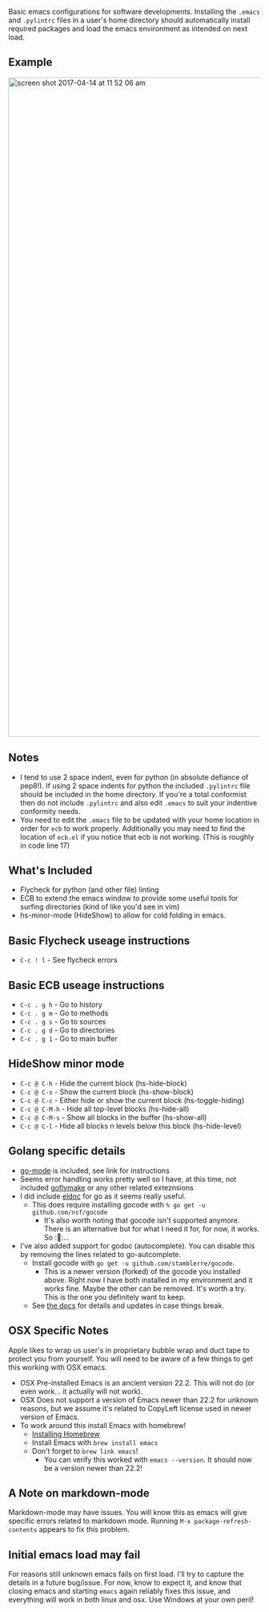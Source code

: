 Basic emacs configurations for software developments.  Installing the `.emacs` and `.pylintrc` files in a user's home directory should automatically install required packages and load the emacs environment as intended on next load.

## Example
<img width="1314" alt="screen shot 2017-04-14 at 11 52 06 am" src="https://cloud.githubusercontent.com/assets/6238872/25049742/e9c42db2-2108-11e7-88bb-d11808ffcea6.png">


## Notes
* I tend to use 2 space indent, even for python (in absolute defiance of pep8!).  If using 2 space indents for python the included `.pylintrc` file should be included in the home directory.  If you're a total conformist then do not include `.pylintrc` and also edit `.emacs` to suit your indentive conformity needs.
* You need to edit the `.emacs` file to be updated with your home location in order for `ecb` to work properly.  Additionally you may need to find the location of `ecb.el` if you notice that ecb is not working.  (This is roughly in code line 17)

## What's Included
* Flycheck for python (and other file) linting
* ECB to extend the emacs window to provide some useful tools for surfing directories (kind of like you'd see in vim)
* hs-minor-mode (HideShow) to allow for cold folding in emacs.

## Basic Flycheck useage instructions
* `C-c ! l` - See flycheck errors

## Basic ECB useage instructions
* `C-c . g h` - Go to history
* `C-c . g m` - Go to methods
* `C-c . g s` - Go to sources
* `C-c . g d` - Go to directories
* `C-c . g 1` - Go to main buffer

## HideShow minor mode
* `C-c @ C-h` - Hide the current block (hs-hide-block)
* `C-c @ C-s` - Show the current block (hs-show-block)
* `C-c @ C-c` - Either hide or show the current block (hs-toggle-hiding)
* `C-c @ C-M-h` - Hide all top-level blocks (hs-hide-all)
* `C-c @ C-M-s` - Show all blocks in the buffer (hs-show-all)
* `C-c @ C-l` - Hide all blocks n levels below this block (hs-hide-level)

## Golang specific details
* [go-mode](https://github.com/dominikh/go-mode.el) is included, see link for instructions
* Seems error handling works pretty well so I have, at this time, not included [goflymake](https://github.com/dougm/goflymake)  or any other related exteznsions
* I did include [eldoc](https://github.com/syohex/emacs-go-eldoc) for go as it seems really useful.
    * This does require installing gocode with `% go get -u github.com/nsf/gocode`
        * It's also worth noting that gocode isn't supported anymore.  There is an alternative but for what I need it for, for now, it works.  So ::shrug::...
* I've also added support for godoc (autocomplete).  You can disable this by removing the lines related to go-autcomplete.
    * Install gocode with `go get -u github.com/stamblerre/gocode`.
        * This is a newer version (forked) of the gocode you installed above.  Right now I have both installed in my environment and it works fine.  Maybe the other can be removed.  It's worth a try.  This is the one you definitely want to keep.
    * See [the docs](https://github.com/stamblerre/gocode) for details and updates in case things break.

## OSX Specific Notes
Apple likes to wrap us user's in proprietary bubble wrap and duct tape to protect you from yourself.  You will need to be aware of a few things to get this working with OSX emacs.
* OSX Pre-installed Emacs is an ancient version 22.2.  This will not do (or even work... it actually will not work).
* OSX Does not support a version of Emacs newer than 22.2 for unknown reasons, but we assume it's related to CopyLeft license used in newer version of Emacs.
* To work around this install Emacs with homebrew!
    * [Installing Homebrew](https://brew.sh/)
    * Install Emacs with `brew install emacs`
    * Don't forget to `brew link emacs`!
        * You can verify this worked with `emacs --version`.  It should now be a version newer than 22.2!

## A Note on markdown-mode
Markdown-mode may have issues.  You will know this as emacs will give specific errors related to markdown mode.  Running `M-x package-refresh-contents` appears to fix this problem.

## Initial emacs load may fail
For reasons still unknown emacs fails on first load.  I'll try to capture the details in a future bug/issue.  For now, know to expect it, and know that closing emacs and starting `emacs` again reliably fixes this issue, and everything will work in both linux and osx.  Use Windows at your own peril!
